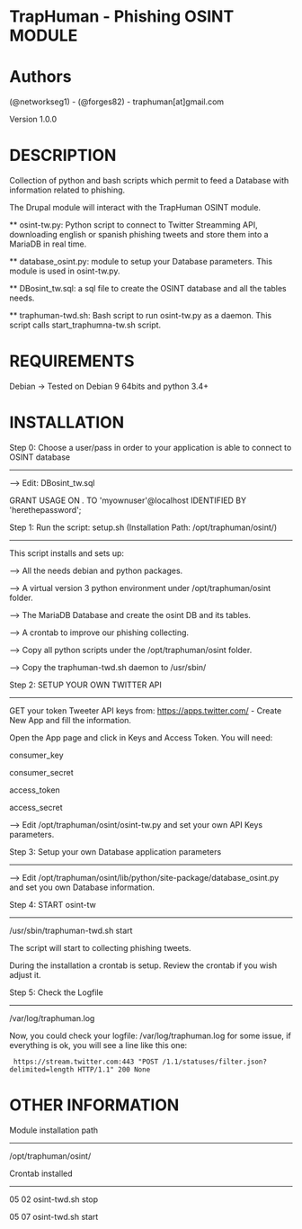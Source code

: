 

#    TrapHuman - Phishing OSINT MODULE    


# Authors 
(@networkseg1) - (@forges82) - traphuman[at]gmail.com

Version 1.0.0


# DESCRIPTION


Collection of python  and bash scripts which permit to feed a Database with information related to
phishing. 

The Drupal module will interact with the TrapHuman OSINT module.


** osint-tw.py: Python script to connect to Twitter Streamming API, downloading english or spanish phishing tweets and store them into 
a MariaDB in real time.

** database_osint.py: module to setup your Database parameters. This module is used in
osint-tw.py.

** DBosint_tw.sql: a sql file to create the OSINT database and all the tables needs.

** traphuman-twd.sh: Bash script to run osint-tw.py as a daemon. This script calls start_traphumna-tw.sh script.



# REQUIREMENTS


Debian -> Tested on Debian 9 64bits and python 3.4+


# INSTALLATION

Step 0: Choose a user/pass in order to your application is able to connect to OSINT database
___________________________________________

--> Edit: DBosint_tw.sql

GRANT USAGE ON *.* TO 'myownuser'@localhost IDENTIFIED BY 'herethepassword';


Step 1: Run the script: setup.sh    (Installation Path: /opt/traphuman/osint/)
______________________________________________________________________________________         

This script installs and sets up:

--> All the needs debian and python packages.

--> A virtual version 3 python environment under /opt/traphuman/osint folder.

--> The MariaDB Database and create the osint DB and its tables. 

--> A crontab to improve our phishing collecting.

--> Copy all python scripts  under the /opt/traphuman/osint folder.

--> Copy the traphuman-twd.sh daemon to /usr/sbin/


Step 2: SETUP YOUR OWN TWITTER API
____________________________________

GET your token Tweeter API keys from: https://apps.twitter.com/ - Create New App and fill the
information.

Open the App page and click in Keys and Access Token. You will need:

consumer_key

consumer_secret

access_token

access_secret

-->  Edit /opt/traphuman/osint/osint-tw.py and set your own API Keys parameters.


Step 3: Setup your own Database application parameters
___________________________________________

--> Edit /opt/traphuman/osint/lib/python/site-package/database_osint.py and set you own Database information. 




Step 4: START osint-tw
______________________
 
/usr/sbin/traphuman-twd.sh start

The script will start to collecting phishing tweets.

During the installation a crontab is setup. Review the crontab if you wish adjust it.


Step 5: Check the Logfile
_________________________

/var/log/traphuman.log

Now, you could check your logfile: /var/log/traphuman.log for some issue, if everything is ok, you will see a line like this one:

     https://stream.twitter.com:443 "POST /1.1/statuses/filter.json?delimited=length HTTP/1.1" 200 None


# OTHER INFORMATION


Module installation path
________________________

/opt/traphuman/osint/


Crontab installed
_________________

05 02 osint-twd.sh stop

05 07 osint-twd.sh start


